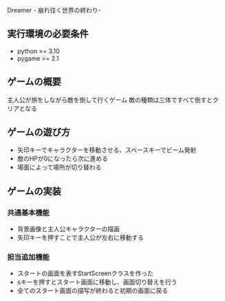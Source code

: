 Dreamer - 崩れ往く世界の終わり-

## 実行環境の必要条件
* python >= 3.10
* pygame >= 2.1

## ゲームの概要
主人公が旅をしながら敵を倒して行くゲーム
敵の種類は三体ですべて倒すとクリアとなる

## ゲームの遊び方
* 矢印キーでキャラクターを移動させる、スペースキーでビーム発射
* 敵のHPが0になったら次に進める
* 場面によって場所が切り替わる

## ゲームの実装
### 共通基本機能
* 背景画像と主人公キャラクターの描画
* 矢印キーを押すことで主人公が左右に移動する

### 担当追加機能
* スタートの画面を表すStartScreenクラスを作った
* sキーを押すとスタート画面に移動し、画面切り替えを行う
* 全てのスタート画面の描写が終わると初期の画面に戻る